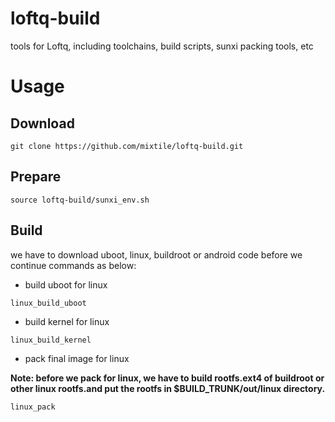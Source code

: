 loftq-build
===========

tools for Loftq, including toolchains, build scripts, sunxi packing tools, etc

# Usage

## Download

```shell
git clone https://github.com/mixtile/loftq-build.git
```

## Prepare

```shell
source loftq-build/sunxi_env.sh
```

## Build

we have to download uboot, linux, buildroot or android code before we continue commands as below:

* build uboot for linux

```shell
linux_build_uboot
```

* build kernel for linux
```shell
linux_build_kernel
```

* pack final image for linux

**Note: before we pack for linux, we have to build rootfs.ext4 of buildroot or other linux rootfs.and put the rootfs in $BUILD_TRUNK/out/linux directory.**

```shell
linux_pack
```


